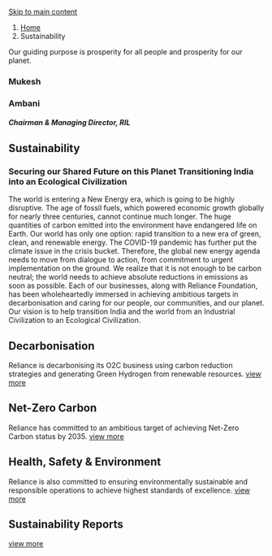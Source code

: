 [ Skip to main content ](https://www.ril.com/<#main-navigation>)
  1. [Home](https://www.ril.com/</>)
  2. Sustainability 


Our guiding purpose is prosperity for all people and prosperity for our planet. 
### Mukesh
### Ambani
##### Chairman & Managing Director, RIL
##  Sustainability 
### Securing our Shared Future on this Planet Transitioning India into an Ecological Civilization
The world is entering a New Energy era, which is going to be highly disruptive. The age of fossil fuels, which powered economic growth globally for nearly three centuries, cannot continue much longer.
The huge quantities of carbon emitted into the environment have endangered life on Earth.
Our world has only one option: rapid transition to a new era of green, clean, and renewable energy. The COVID-19 pandemic has further put the climate issue in the crisis bucket.
Therefore, the global new energy agenda needs to move from dialogue to action, from commitment to urgent implementation on the ground.
We realize that it is not enough to be carbon neutral; the world needs to achieve absolute reductions in emissions as soon as possible.
Each of our businesses, along with Reliance Foundation, has been wholeheartedly immersed in achieving ambitious targets in decarbonisation and caring for our people, our communities, and our planet.
Our vision is to help transition India and the world from an Industrial Civilization to an Ecological Civilization.
##  Decarbonisation 
Reliance is decarbonising its O2C business using carbon reduction strategies and generating Green Hydrogen from renewable resources. 
[view more](https://www.ril.com/</sustainability/decarbonisation>)
##  Net-Zero Carbon 
Reliance has committed to an ambitious target of achieving Net-Zero Carbon status by 2035. 
[view more](https://www.ril.com/</sustainability/net-zero-carbon>)
##  Health, Safety & Environment 
Reliance is also committed to ensuring environmentally sustainable and responsible operations to achieve highest standards of excellence. 
[view more](https://www.ril.com/</sustainability/health-safety-environment>)
## Sustainability Reports
[view more ](https://www.ril.com/</investors/financial-reporting/online-annual-report>)
